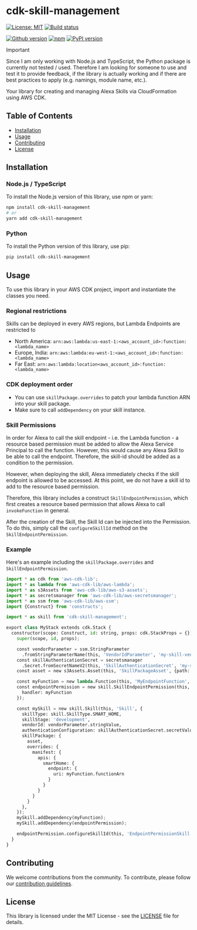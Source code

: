 # cdk-skill-management

[![License: MIT](https://img.shields.io/badge/License-MIT-yellow.svg)](https://opensource.org/licenses/MIT)
[![Build status](https://img.shields.io/github/actions/workflow/status/t0bst4r/cdk-skill-management/release.yml?logo=github)](https://github.com/t0bst4r/cdk-skill-management)

[![Github version](https://img.shields.io/github/v/release/t0bst4r/cdk-skill-management?logo=github)](https://github.com/t0bst4r/cdk-skill-management)
[![npm](https://img.shields.io/npm/v/cdk-skill-management?logo=npm)](https://www.npmjs.com/package/cdk-skill-management)
[![PyPI version](https://img.shields.io/pypi/v/cdk-skill-management?logo=pypi)](https://pypi.org/project/cdk-skill-management/)

> [!IMPORTANT]
> Since I am only working with Node.js and TypeScript, the Python package is currently not tested / used.
> Therefore I am looking for someone to use and test it to provide feedback, if the library is actually working and if there are best practices to apply (e.g. namings, module name, etc.).

Your library for creating and managing Alexa Skills via CloudFormation using AWS CDK.

## Table of Contents

* [Installation](#installation)
* [Usage](#usage)
* [Contributing](#contributing)
* [License](#license)

## Installation

### Node.js / TypeScript

To install the Node.js version of this library, use npm or yarn:

```bash
npm install cdk-skill-management
# or
yarn add cdk-skill-management
```

### Python

To install the Python version of this library, use pip:

```bash
pip install cdk-skill-management
```

## Usage

To use this library in your AWS CDK project, import and instantiate the classes you need.

### Regional restrictions

Skills can be deployed in every AWS regions, but Lambda Endpoints are restricted to

* North America: `arn:aws:lambda:us-east-1:<aws_account_id>:function:<lambda_name>`
* Europe, India: `arn:aws:lambda:eu-west-1:<aws_account_id>:function:<lambda_name>`
* Far East: `arn:aws:lambda:location<aws_account_id>:function:<lambda_name>`

### CDK deployment order

* You can use `skillPackage.overrides` to patch your lambda function ARN into your skill package.
* Make sure to call `addDependency` on your skill instance.

### Skill Permissions

In order for Alexa to call the skill endpoint - i.e. the Lambda function - a resource based permission must be added to allow the Alexa Service Principal to call the function.
However, this would cause any Alexa Skill to be able to call the endpoint. Therefore, the skill-id should be added as a condition to the permission.

However, when deploying the skill, Alexa immediately checks if the skill endpoint is allowed to be accessed. At this point, we do not have a skill id to add to the resource based permission.

Therefore, this library includes a construct `SkillEndpointPermission`, which first creates a resource based permission that allows Alexa to call `invokeFunction` in general.

After the creation of the Skill, the Skill Id can be injected into the Permission. To do this, simply call the `configureSkillId` method on the `SkillEndpointPermission`.

### Example

Here's an example including the `skillPackage.overrides` and `SkillEndpointPermission`.

```python
import * as cdk from 'aws-cdk-lib';
import * as lambda from 'aws-cdk-lib/aws-lambda';
import * as s3Assets from 'aws-cdk-lib/aws-s3-assets';
import * as secretsmanager from 'aws-cdk-lib/aws-secretsmanager';
import * as ssm from 'aws-cdk-lib/aws-ssm';
import {Construct} from 'constructs';

import * as skill from 'cdk-skill-management';

export class MyStack extends cdk.Stack {
  constructor(scope: Construct, id: string, props: cdk.StackProps = {}) {
    super(scope, id, props);

    const vendorParameter = ssm.StringParameter
      .fromStringParameterName(this, 'VendorIdParameter', 'my-skill-vendor-id');
    const skillAuthenticationSecret = secretsmanager
      .Secret.fromSecretNameV2(this, 'SkillAuthenticationSecret', 'my-skill-authentication');
    const asset = new s3Assets.Asset(this, 'SkillPackageAsset', {path: './path/to/my/skill-package'});

    const myFunction = new lambda.Function(this, 'MyEndpointFunction', {...});
    const endpointPermission = new skill.SkillEndpointPermission(this, 'EndpointPermission', {
      handler: myFunction
    });

    const mySkill = new skill.Skill(this, 'Skill', {
      skillType: skill.SkillType.SMART_HOME,
      skillStage: 'development',
      vendorId: vendorParameter.stringValue,
      authenticationConfiguration: skillAuthenticationSecret.secretValue,
      skillPackage: {
        asset,
        overrides: {
          manifest: {
            apis: {
              smartHome: {
                endpoint: {
                  uri: myFunction.functionArn
                }
              }
            }
          }
        }
      },
    });
    mySkill.addDependency(myFunction);
    mySkill.addDependency(endpointPermission);

    endpointPermission.configureSkillId(this, 'EndpointPermissionSkill', mySkill);
  }
}
```

## Contributing

We welcome contributions from the community. To contribute, please follow our [contribution guidelines](CONTRIBUTE.md).

## License

This library is licensed under the MIT License - see the [LICENSE](LICENSE) file for details.
